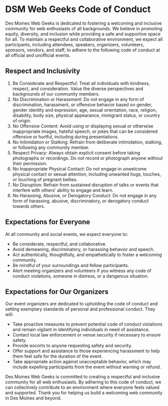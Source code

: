 # DSM Web Geeks Code of Conduct

Des Moines Web Geeks is dedicated to fostering a welcoming and inclusive community for web enthusiasts of all backgrounds. We believe in promoting equity, diversity, and inclusion while providing a safe and supportive space for all. To maintain a respectful and collaborative environment, we expect all participants, including attendees, speakers, organizers, volunteers, sponsors, vendors, and staff, to adhere to the following code of conduct at all official and unofficial events.

## Respect and Inclusivity

1. Be Considerate and Respectful: Treat all individuals with kindness, respect, and consideration. Value the diverse perspectives and backgrounds of our community members.
1. No Discrimination or Harassment: Do not engage in any form of discrimination, harassment, or offensive behavior based on gender, gender identity and expression, age, sexual orientation, race, religion, disability, body size, physical appearance, immigrant status, or country of origin.
1. No Offensive Content: Avoid using or displaying sexual or otherwise inappropriate images, hateful speech, or jokes that can be considered offensive or hurtful, including during presentations.
1. No Intimidation or Stalking: Refrain from deliberate intimidation, stalking, or following any community member.
1. Respect Privacy: Always obtain explicit consent before taking photographs or recordings. Do not record or photograph anyone without their permission.
1. No Inappropriate Physical Contact: Do not engage in unwelcome physical contact or sexual attention, including unwanted hugs, touches, or touching of pregnant bellies.
1. No Disruption: Refrain from sustained disruption of talks or events that interfere with others' ability to engage and learn.
1. No Harassing, Abusive, or Derogatory Conduct: Do not engage in any form of harassing, abusive, discriminatory, or derogatory conduct towards others.

## Expectations for Everyone

At all community and social events, we expect everyone to:

* Be considerate, respectful, and collaborative.
* Avoid demeaning, discriminatory, or harassing behavior and speech.
* Act authentically, thoughtfully, and empathetically to foster a welcoming community.
* Be mindful of your surroundings and fellow participants.
* Alert meeting organizers and volunteers if you witness any code of conduct violations, someone in distress, or a dangerous situation.

## Expectations for Our Organizers

Our event organizers are dedicated to upholding the code of conduct and setting exemplary standards of personal and professional conduct. They will:

* Take proactive measures to prevent potential code of conduct violations and remain vigilant in identifying individuals in need of assistance.
* Contact local law enforcement or venue security if necessary to ensure safety.
* Provide escorts to anyone requesting safety and security.
* Offer support and assistance to those experiencing harassment to help them feel safe for the duration of the event.
* Take appropriate action against unacceptable behavior, which may include expelling participants from the event without warning or refund.

Des Moines Web Geeks is committed to creating a respectful and inclusive community for all web enthusiasts. By adhering to this code of conduct, we can collectively contribute to an environment where everyone feels valued and supported. Thank you for helping us build a welcoming web community in Des Moines and beyond.

